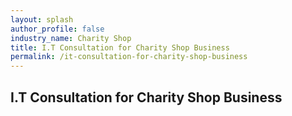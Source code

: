 ```yaml
---
layout: splash 
author_profile: false 
industry_name: Charity Shop
title: I.T Consultation for Charity Shop Business
permalink: /it-consultation-for-charity-shop-business
---
```


## I.T Consultation for Charity Shop Business